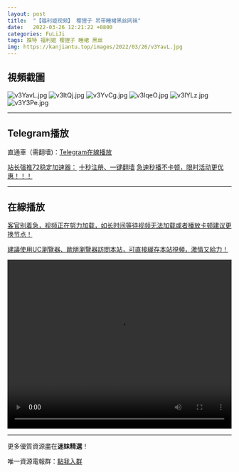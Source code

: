 ```yaml
---
layout: post
title:  "【福利姬视频】 樱狸子 吊带睡裙黑丝网袜"
date:   2022-03-26 12:21:22 +0800
categories: FuLiJi
tags: 推特 福利姬 樱狸子 睡裙 黑丝
img: https://kanjiantu.top/images/2022/03/26/v3YavL.jpg
---
```



## 視頻截圖

![v3YavL.jpg](https://kanjiantu.top/images/2022/03/26/v3YavL.jpg)
![v3ItQj.jpg](https://kanjiantu.top/images/2022/03/26/v3ItQj.jpg)
![v3YvCg.jpg](https://kanjiantu.top/images/2022/03/26/v3YvCg.jpg)
![v3IqeO.jpg](https://kanjiantu.top/images/2022/03/26/v3IqeO.jpg)
![v3IYLz.jpg](https://kanjiantu.top/images/2022/03/26/v3IYLz.jpg)
![v3Y3Pe.jpg](https://kanjiantu.top/images/2022/03/26/v3Y3Pe.jpg)

* * *
## Telegram播放

直通車（需翻墻)：[Telegram在線播放](https://t.me/mimeijingxuan/375)


<u>站长强推72稳定加速器：</u> [十秒注册、一键翻墙](https://www.mimei.blog/skip/vpn.html)
<u>急速秒播不卡顿，限时活动更优惠！！！</u>
* * *
## 在線播放
<u>客官别着急，视频正在努力加载，如长时间等待视频无法加载或者播放卡顿建议更换节点！</u>

<u>建議使用UC瀏覽器、歐朋瀏覽器訪問本站，可直接緩存本站視頻，激情又給力！</u>
<center><video src="https://cdn.publer.io/uploads/videos/6247e22adb279736bfa81511/4ebd411fa64cb1a8342100d828eba63b.mp4" width="100%" height="380px" controls="controls"></video></center>


* * *
更多優質資源盡在**迷妹精選**！

唯一資源電報群：[點我入群](https://t.me/mimeijingxuan)


